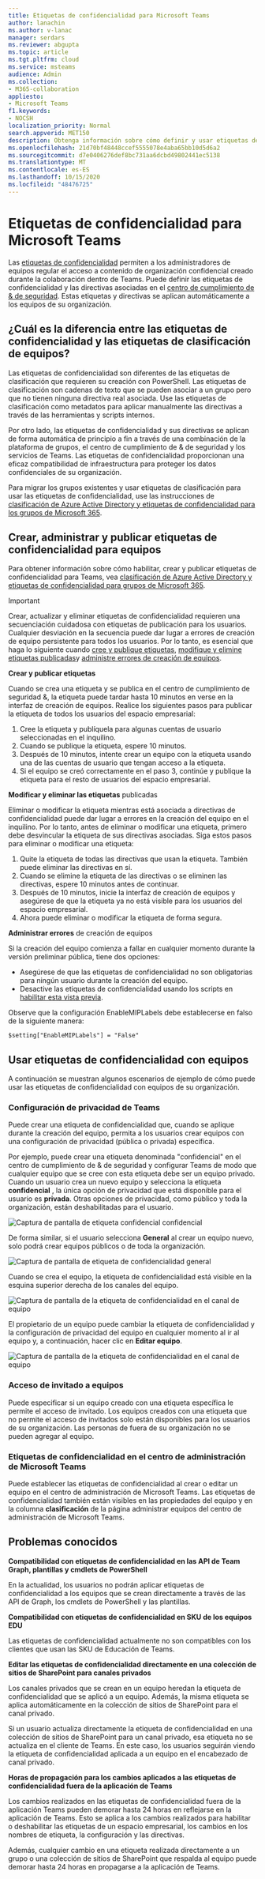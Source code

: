 ```yaml
---
title: Etiquetas de confidencialidad para Microsoft Teams
author: lanachin
ms.author: v-lanac
manager: serdars
ms.reviewer: abgupta
ms.topic: article
ms.tgt.pltfrm: cloud
ms.service: msteams
audience: Admin
ms.collection:
- M365-collaboration
appliesto:
- Microsoft Teams
f1.keywords:
- NOCSH
localization_priority: Normal
search.appverid: MET150
description: Obtenga información sobre cómo definir y usar etiquetas de confidencialidad en Microsoft Teams.
ms.openlocfilehash: 21d70bf48448ccef5555078e4aba65bb10d5d6a2
ms.sourcegitcommit: d7e0406276def8bc731aa6dcbd49802441ec5138
ms.translationtype: MT
ms.contentlocale: es-ES
ms.lasthandoff: 10/15/2020
ms.locfileid: "48476725"
---
```

# <a name="sensitivity-labels-for-microsoft-teams"></a>Etiquetas de confidencialidad para Microsoft Teams

Las [etiquetas de confidencialidad](https://docs.microsoft.com/microsoft-365/compliance/sensitivity-labels) permiten a los administradores de equipos regular el acceso a contenido de organización confidencial creado durante la colaboración dentro de Teams. Puede definir las etiquetas de confidencialidad y las directivas asociadas en el [centro de cumplimiento de & de seguridad](https://docs.microsoft.com/microsoft-365/compliance/go-to-the-securitycompliance-center). Estas etiquetas y directivas se aplican automáticamente a los equipos de su organización.  

## <a name="whats-the-difference-between-sensitivity-labels-and-teams-classification-labels"></a>¿Cuál es la diferencia entre las etiquetas de confidencialidad y las etiquetas de clasificación de equipos?

Las etiquetas de confidencialidad son diferentes de las etiquetas de clasificación que requieren su creación con PowerShell. Las etiquetas de clasificación son cadenas de texto que se pueden asociar a un grupo pero que no tienen ninguna directiva real asociada. Use las etiquetas de clasificación como metadatos para aplicar manualmente las directivas a través de las herramientas y scripts internos.

Por otro lado, las etiquetas de confidencialidad y sus directivas se aplican de forma automática de principio a fin a través de una combinación de la plataforma de grupos, el centro de cumplimiento de & de seguridad y los servicios de Teams. Las etiquetas de confidencialidad proporcionan una eficaz compatibilidad de infraestructura para proteger los datos confidenciales de su organización.  

Para migrar los grupos existentes y usar etiquetas de clasificación para usar las etiquetas de confidencialidad, use las instrucciones de [clasificación de Azure Active Directory y etiquetas de confidencialidad para los grupos de Microsoft 365](https://docs.microsoft.com/microsoft-365/compliance/migrate-aad-classification-sensitivity-labels).
## <a name="create-manage-and-publish-sensitivity-labels-for-teams"></a>Crear, administrar y publicar etiquetas de confidencialidad para equipos

Para obtener información sobre cómo habilitar, crear y publicar etiquetas de confidencialidad para Teams, vea [clasificación de Azure Active Directory y etiquetas de confidencialidad para grupos de Microsoft 365](https://docs.microsoft.com/microsoft-365/compliance/sensitivity-labels-teams-groups-sites).

>[!IMPORTANT]
>Crear, actualizar y eliminar etiquetas de confidencialidad requieren una secuenciación cuidadosa con etiquetas de publicación para los usuarios. Cualquier desviación en la secuencia puede dar lugar a errores de creación de equipo persistente para todos los usuarios. Por lo tanto, es esencial que haga lo siguiente cuando <a href="#createpublishlabels">cree y publique etiquetas</a>, <a href="#modifydeletelabels">modifique y elimine etiquetas publicadas</a>y <a href="#manageerrors">administre errores de creación de equipos</a>.

**Crear y publicar etiquetas** <a name="createpublishlabels"> </a>

Cuando se crea una etiqueta y se publica en el centro de cumplimiento de seguridad &, la etiqueta puede tardar hasta 10 minutos en verse en la interfaz de creación de equipos. Realice los siguientes pasos para publicar la etiqueta de todos los usuarios del espacio empresarial:
1. Cree la etiqueta y publíquela para algunas cuentas de usuario seleccionadas en el inquilino.
2. Cuando se publique la etiqueta, espere 10 minutos.
3. Después de 10 minutos, intente crear un equipo con la etiqueta usando una de las cuentas de usuario que tengan acceso a la etiqueta.
4. Si el equipo se creó correctamente en el paso 3, continúe y publique la etiqueta para el resto de usuarios del espacio empresarial.

**Modificar y eliminar las etiquetas** <a name="modifydeletelabels"> </a> publicadas

Eliminar o modificar la etiqueta mientras está asociada a directivas de confidencialidad puede dar lugar a errores en la creación del equipo en el inquilino. Por lo tanto, antes de eliminar o modificar una etiqueta, primero debe desvincular la etiqueta de sus directivas asociadas. Siga estos pasos  
para eliminar o modificar una etiqueta:
1. Quite la etiqueta de todas las directivas que usan la etiqueta. También puede eliminar las directivas en sí.
2. Cuando se elimine la etiqueta de las directivas o se eliminen las directivas, espere 10 minutos antes de continuar.
3. Después de 10 minutos, inicie la interfaz de creación de equipos y asegúrese de que la etiqueta ya no está visible para los usuarios del espacio empresarial.
4. Ahora puede eliminar o modificar la etiqueta de forma segura.

**Administrar errores** <a name="manageerrors"> </a> de creación de equipos

Si la creación del equipo comienza a fallar en cualquier momento durante la versión preliminar pública, tiene dos opciones:
 - Asegúrese de que las etiquetas de confidencialidad no son obligatorias para ningún usuario durante la creación del equipo.
 - Desactive las etiquetas de confidencialidad usando los scripts en [habilitar esta vista previa](https://docs.microsoft.com/microsoft-365/compliance/sensitivity-labels-teams-groups-sites#enable-this-preview).

Observe que la configuración EnableMIPLabels debe establecerse en falso de la siguiente manera:

```console
$setting["EnableMIPLabels"] = "False"
```

## <a name="using-sensitivity-labels-with-teams"></a>Usar etiquetas de confidencialidad con equipos

A continuación se muestran algunos escenarios de ejemplo de cómo puede usar las etiquetas de confidencialidad con equipos de su organización.

### <a name="privacy-setting-of-teams"></a>Configuración de privacidad de Teams

Puede crear una etiqueta de confidencialidad que, cuando se aplique durante la creación del equipo, permita a los usuarios crear equipos con una configuración de privacidad (pública o privada) específica.

Por ejemplo, puede crear una etiqueta denominada "confidencial" en el centro de cumplimiento de & de seguridad y configurar Teams de modo que cualquier equipo que se cree con esta etiqueta debe ser un equipo privado. Cuando un usuario crea un nuevo equipo y selecciona la etiqueta **confidencial** , la única opción de privacidad que está disponible para el usuario es **privada**. Otras opciones de privacidad, como público y toda la organización, están deshabilitadas para el usuario.

![Captura de pantalla de etiqueta confidencial confidencial](media/sensitivity-labels-confidential-example.png)

De forma similar, si el usuario selecciona **General** al crear un equipo nuevo, solo podrá crear equipos públicos o de toda la organización.

![Captura de pantalla de etiqueta de confidencialidad general](media/sensitivity-labels-general-example.png)

Cuando se crea el equipo, la etiqueta de confidencialidad está visible en la esquina superior derecha de los canales del equipo.

![Captura de pantalla de la etiqueta de confidencialidad en el canal de equipo](media/sensitivity-labels-channel.png)

El propietario de un equipo puede cambiar la etiqueta de confidencialidad y la configuración de privacidad del equipo en cualquier momento al ir al equipo y, a continuación, hacer clic en **Editar equipo**.

![Captura de pantalla de la etiqueta de confidencialidad en el canal de equipo](media/sensitivity-labels-edit-team.png)

### <a name="guest-access-to-teams"></a>Acceso de invitado a equipos

Puede especificar si un equipo creado con una etiqueta específica le permite el acceso de invitado. Los equipos creados con una etiqueta que no permite el acceso de invitados solo están disponibles para los usuarios de su organización. Las personas de fuera de su organización no se pueden agregar al equipo.

### <a name="sensitivity-labels-in-the-microsoft-teams-admin-center"></a>Etiquetas de confidencialidad en el centro de administración de Microsoft Teams

Puede establecer las etiquetas de confidencialidad al crear o editar un equipo en el centro de administración de Microsoft Teams. Las etiquetas de confidencialidad también están visibles en las propiedades del equipo y en la columna **clasificación** de la página administrar equipos del centro de administración de Microsoft Teams.

## <a name="known-issues"></a>Problemas conocidos

**Compatibilidad con etiquetas de confidencialidad en las API de Team Graph, plantillas y cmdlets de PowerShell**

En la actualidad, los usuarios no podrán aplicar etiquetas de confidencialidad a los equipos que se crean directamente a través de las API de Graph, los cmdlets de PowerShell y las plantillas.

**Compatibilidad con etiquetas de confidencialidad en SKU de los equipos EDU**

Las etiquetas de confidencialidad actualmente no son compatibles con los clientes que usan las SKU de Educación de Teams.

**Editar las etiquetas de confidencialidad directamente en una colección de sitios de SharePoint para canales privados**

Los canales privados que se crean en un equipo heredan la etiqueta de confidencialidad que se aplicó a un equipo. Además, la misma etiqueta se aplica automáticamente en la colección de sitios de SharePoint para el canal privado.

Si un usuario actualiza directamente la etiqueta de confidencialidad en una colección de sitios de SharePoint para un canal privado, esa etiqueta no se actualiza en el cliente de Teams. En este caso, los usuarios seguirán viendo la etiqueta de confidencialidad aplicada a un equipo en el encabezado de canal privado.

**Horas de propagación para los cambios aplicados a las etiquetas de confidencialidad fuera de la aplicación de Teams**

Los cambios realizados en las etiquetas de confidencialidad fuera de la aplicación Teams pueden demorar hasta 24 horas en reflejarse en la aplicación de Teams. Esto se aplica a los cambios realizados para habilitar o deshabilitar las etiquetas de un espacio empresarial, los cambios en los nombres de etiqueta, la configuración y las directivas.

Además, cualquier cambio en una etiqueta realizada directamente a un grupo o una colección de sitios de SharePoint que respalda al equipo puede demorar hasta 24 horas en propagarse a la aplicación de Teams.
